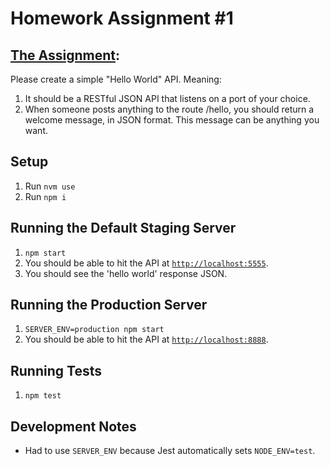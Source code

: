 # Homework Assignment #1

## [The Assignment](https://pirple.thinkific.com/courses/take/the-nodejs-master-class/texts/4342320-homework-assignment-1):

Please create a simple "Hello World" API. Meaning:

1. It should be a RESTful JSON API that listens on a port of your choice.
2. When someone posts anything to the route /hello, you should return a welcome message, in JSON format. This message can be anything you want.

## Setup
1. Run `nvm use`
1. Run `npm i`

## Running the Default Staging Server
1. `npm start`
1. You should be able to hit the API at [`http://localhost:5555`](http://localhost:5555).
1. You should see the 'hello world' response JSON.

## Running the Production Server
1. `SERVER_ENV=production npm start`
1. You should be able to hit the API at [`http://localhost:8888`](http://localhost:8888).

## Running Tests
1. `npm test`

## Development Notes
- Had to use `SERVER_ENV` because Jest automatically sets `NODE_ENV=test`.
